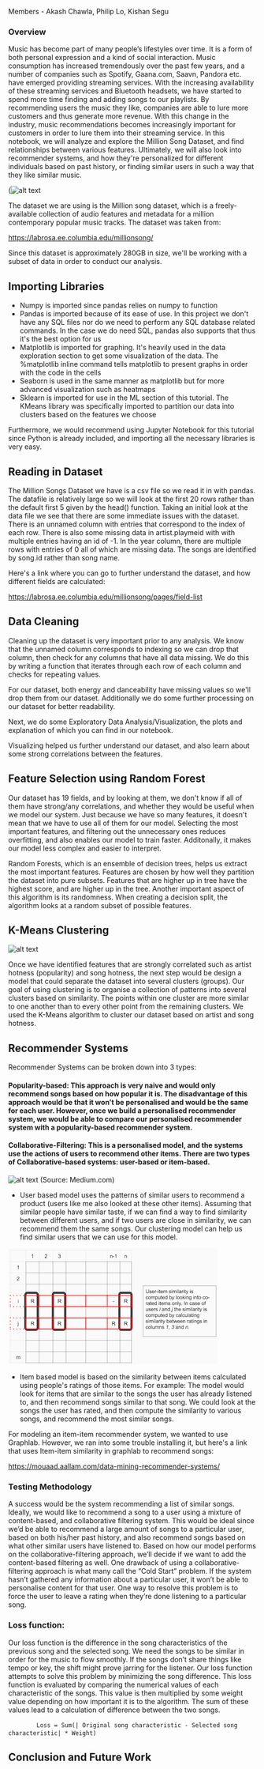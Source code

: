 Members - Akash Chawla, Philip Lo, Kishan Segu

### Overview

Music has become part of many people’s lifestyles over time. It is a form of both personal expression and a kind of social interaction. Music consumption has increased tremendously over the past few years, and a number of companies such as Spotify, Gaana.com, Saavn, Pandora etc. have emerged providing streaming services. With the increasing availability of these streaming services and Bluetooth headsets, we have started to spend more time finding and adding songs to our playlists. By recommending users the music they like, companies are able to lure more customers and thus generate more revenue. With this change in the industry, music recommendations becomes increasingly important for customers in order to lure them into their streaming service. In this notebook, we will analyze and explore the Million Song Dataset, and find relationships between various features. Ultimately, we will also look into recommender systems, and how they're personalized for different individuals based on past history, or finding similar users in such a way that they like similar music.

(![alt text](https://labrosa.ee.columbia.edu/millionsong/sites/default/files/millionsong2-128.jpg)


The dataset we are using is the Million song dataset, which is a freely-available collection of audio features and metadata for a million contemporary popular music tracks. The dataset was taken from:

https://labrosa.ee.columbia.edu/millionsong/

Since this dataset is approximately 280GB in size, we'll be working with a subset of data in order to conduct our analysis. 

## Importing Libraries

- Numpy is imported since pandas relies on numpy to function
- Pandas is imported because of its ease of use. In this project we don't have any SQL files nor do we need to perform any SQL database related commands. In the case we do need SQL, pandas also supports that thus it's the best option for us
- Matplotlib is imported for graphing. It's heavily used in the data exploration section to get some visualization of the data. The %matplotlib inline command tells matplotlib to present graphs in order with the code in the cells
- Seaborn is used in the same manner as matplotlib but for more advanced visualization such as heatmaps
- Sklearn is imported for use in the ML section of this tutorial. The KMeans library was specifically imported to partition our data into clusters based on the features we choose 

Furthermore, we would recommend using Jupyter Notebook for this tutorial since Python is already included, and importing all the necessary libraries is very easy.

## Reading in Dataset

The Million Songs Dataset we have is a csv file so we read it in with pandas. The datafile is relatively large so we will look at the first 20 rows rather than the default first 5 given by the head() function. Taking an initial look at the data file we see that there are some immediate issues with the dataset. There is an unnamed column with entries that correspond to the index of each row. There is also some missing data in artist.playmeid with with multiple entries having an id of -1. In the year column, there are multiple rows with entries of 0 all of which are missing data. The songs are identified by song.id rather than song name.

Here's a link where you can go to further understand the dataset, and how different fields are calculated:

https://labrosa.ee.columbia.edu/millionsong/pages/field-list

## Data Cleaning

Cleaning up the dataset is very important prior to any analysis. 
We know that the unnamed column corresponds to indexing so we can drop that column, then check for any columns that have all data missing. We do this by writing a function that iterates through each row of each column and checks for repeating values.

For our dataset, both energy and danceability have missing values so we'll drop them from our dataset. Additionally we do some further processing on our dataset for better readability.

Next, we do some Exploratory Data Analysis/Visualization, the plots and explanation of which you can find in our notebook.

Visualizing helped us further understand our dataset, and also learn about some strong correlations between the features.

## Feature Selection using Random Forest

Our dataset has 19 fields, and by looking at them, we don't know if all of them have strong/any correlations, and whether they would be useful when we model our system. Just because we have so many features, it doesn't mean that we have to use all of them for our model. Selecting the most important features, and filtering out the unnecessary ones reduces overfitting, and also enables our model to train faster. Additonally, it makes our model less complex and easier to interpret.

Random Forests, which is an ensemble of decision trees, helps us extract the most important features. Features are chosen by how well they partition the dataset into pure subsets. Features that are higher up in tree have the highest score, and are higher up in the tree. Another important aspect of this algorithm is its randomness. When creating a decision split, the algorithm looks at a random subset of possible features. 

## K-Means Clustering

![alt text](https://cdn-images-1.medium.com/max/1000/1*fG8u8nV7qR91wDyFDEEV-g.png)

Once we have identified features that are strongly correlated such as artist hotness (popularity) and song hotness, the next step would be design a model that could separate the dataset into several clusters (groups). Our goal of using clustering is to organise a collection of patterns into several clusters based on similarity. The points within one cluster are more similar to one another than to every other point from the remaining clusters. We used the K-Means algorithm to cluster our dataset based on artist and song hotness. 


## Recommender Systems

Recommender Systems can be broken down into 3 types:

#### Popularity-based: This approach is very naive and would only recommend songs based on how popular it is. The disadvantage of this approach would be that it won’t be personalised and would be the same for each user. However, once we build a personalised recommender system, we would be able to compare our personalised recommender system with a popularity-based  recommender system. 

#### Collaborative-Filtering: This is a personalised model, and the systems use the actions of users to recommend other items. There are two types of Collaborative-based systems: user-based or item-based. 

![alt text](https://cdn-images-1.medium.com/max/1000/1*QvhetbRjCr1vryTch_2HZQ.jpeg)
(Source: Medium.com)

- User based model uses the patterns of similar users to recommend a product (users like me also looked at these other items). Assuming that similar people have similar taste, if we can find a way to find similarity between different users, and if two users are close in similarity, we can recommend them the same songs. Our clustering model can help us find similar users that we can use for this model.

![alt text](https://raw.githubusercontent.com/achawla5/achawla5.github.io/master/item-item.png)

- Item based model is based on the similarity between items calculated using people's ratings of those items. For example: The model would look for items that are similar to the songs the user has already listened to, and then recommend songs similar to that song. We could look at the songs the user has rated, and then compute the similarity to various songs, and recommend the most similar songs. 

For modeling an item-item recommender system, we wanted to use Graphlab. However, we ran into some trouble installing it, but here's a link that uses Item-item similarity in graphlab to recommend songs:

https://mouaad.aallam.com/data-mining-recommender-systems/

### Testing Methodology

A success would be the system recommending a list of similar songs. Ideally, we would like to recommend a song to a user using a mixture of content-based, and collaborative filtering system. This would be ideal since we’d be able to recommend a large amount of songs to a particular user, based on both his/her past history, and also recommend songs based on what other similar users have listened to. Based on how our model performs on the collaborative-filtering approach, we’ll decide if we want to add the content-based filtering as well.
One drawback of using a collaborative-filtering approach is what many call the “Cold Start” problem. If the system hasn’t gathered any information about a particular user, it won’t be able to personalise content for that user. One way to resolve this problem is to force the user to leave a rating when they’re done listening to a particular song.  

### Loss function: 

Our loss function is the difference in the song characteristics of the previous song and the selected song. We need the songs to be similar in order for the music to flow smoothly. If the songs don’t share things like tempo or key, the shift might prove jarring for the listener. Our loss function attempts to solve this problem by minimizing the song difference.
This loss function is evaluated by comparing the numerical values of each characteristic of the songs. This value is then multiplied by some weight value depending on how important it is to the algorithm. The sum of these values lead to a calculation of difference between the two songs.

            Loss = Sum(| Original song characteristic - Selected song characteristic| * Weight) 


## Conclusion and Future Work



